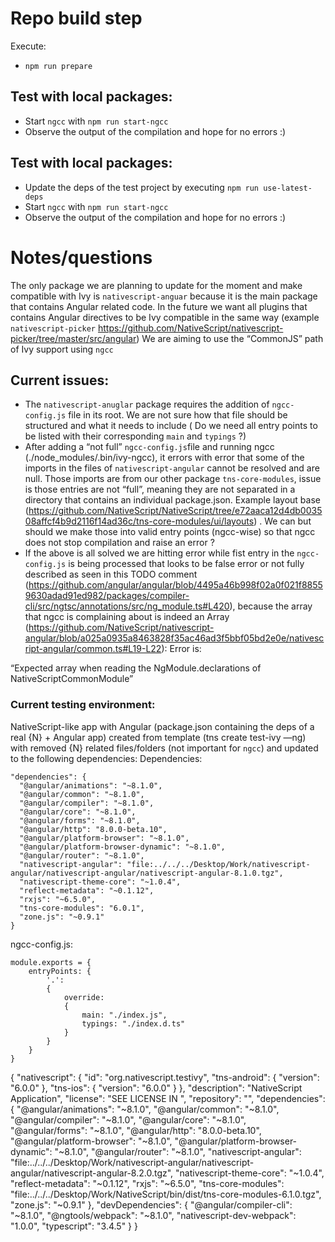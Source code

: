 # Repo build step
Execute:
- `npm run prepare`

## Test with local packages:
- Start `ngcc` with `npm run start-ngcc`
- Observe the output of the compilation and hope for no errors :)

## Test with local packages:
- Update the deps of the test project by executing `npm run use-latest-deps`
- Start `ngcc` with `npm run start-ngcc`
- Observe the output of the compilation and hope for no errors :)


# Notes/questions
The only package we are planning to update for the moment and make compatible with Ivy is `nativescript-anguar` because it is the main package that contains Angular related code. In the future we want all plugins that contains Angular directives to be Ivy compatible in the same way (example `nativescript-picker` https://github.com/NativeScript/nativescript-picker/tree/master/src/angular)
We are aiming to use the “CommonJS” path of Ivy support using `ngcc`
 
## Current issues:
- The `nativescript-anuglar` package requires the addition of `ngcc-config.js` file in its root. We are not sure how that file should be structured and what it needs to include ( Do we need all entry points to be listed with their corresponding `main` and `typings` ?)
- After adding a “not full” `ngcc-config.js`file and running ngcc (./node_modules/.bin/ivy-ngcc), it errors with error that some of the imports in the files of `nativescript-angular` cannot be resolved and are null. Those imports are from our other package `tns-core-modules`, issue is those entries are not “full”, meaning they are not separated in a directory that contains an individual package.json. Example layout base (https://github.com/NativeScript/NativeScript/tree/e72aaca12d4db003508affcf4b9d2116f14ad36c/tns-core-modules/ui/layouts) . We can but should we make those into valid entry points (ngcc-wise) so that ngcc does not stop compilation and raise an error ?
- If the above is all solved we are hitting error while fist entry in the `ngcc-config.js` is being processed that looks to be false error or not fully described as seen in this TODO comment (https://github.com/angular/angular/blob/4495a46b998f02a0f021f88559630adad91ed982/packages/compiler-cli/src/ngtsc/annotations/src/ng_module.ts#L420), because the array that ngcc is complaining about is indeed an Array (https://github.com/NativeScript/nativescript-angular/blob/a025a0935a8463828f35ac46ad3f5bbf05bd2e0e/nativescript-angular/common.ts#L19-L22):
Error is:
 
“Expected array when reading the NgModule.declarations of NativeScriptCommonModule”
 
 
### Current testing environment:

NativeScript-like app with Angular (package.json containing the deps of a real {N} + Angular app) created from template (tns create test-ivy —ng) with removed {N} related files/folders (not important for `ngcc`) and updated to the following dependencies:
Dependencies:
```
"dependencies": {
  "@angular/animations": "~8.1.0",
  "@angular/common": "~8.1.0",
  "@angular/compiler": "~8.1.0",
  "@angular/core": "~8.1.0",
  "@angular/forms": "~8.1.0",
  "@angular/http": "8.0.0-beta.10",
  "@angular/platform-browser": "~8.1.0",
  "@angular/platform-browser-dynamic": "~8.1.0",
  "@angular/router": "~8.1.0",
  "nativescript-angular": "file:../../../Desktop/Work/nativescript-angular/nativescript-angular/nativescript-angular-8.1.0.tgz",
  "nativescript-theme-core": "~1.0.4",
  "reflect-metadata": "~0.1.12",
  "rxjs": "~6.5.0",
  "tns-core-modules": "6.0.1",
  "zone.js": "~0.9.1"
}
```
 
ngcc-config.js:

```
module.exports = {
    entryPoints: {
        '.':
        {
            override:
            {
                main: "./index.js",
                typings: "./index.d.ts"
            }
        }
    }
}
```



{
  "nativescript": {
    "id": "org.nativescript.testivy",
    "tns-android": {
      "version": "6.0.0"
    },
    "tns-ios": {
      "version": "6.0.0"
    }
  },
  "description": "NativeScript Application",
  "license": "SEE LICENSE IN <your-license-filename>",
  "repository": "<fill-your-repository-here>",
  "dependencies": {
    "@angular/animations": "~8.1.0",
    "@angular/common": "~8.1.0",
    "@angular/compiler": "~8.1.0",
    "@angular/core": "~8.1.0",
    "@angular/forms": "~8.1.0",
    "@angular/http": "8.0.0-beta.10",
    "@angular/platform-browser": "~8.1.0",
    "@angular/platform-browser-dynamic": "~8.1.0",
    "@angular/router": "~8.1.0",
    "nativescript-angular": "file:../../../Desktop/Work/nativescript-angular/nativescript-angular/nativescript-angular-8.2.0.tgz",
    "nativescript-theme-core": "~1.0.4",
    "reflect-metadata": "~0.1.12",
    "rxjs": "~6.5.0",
    "tns-core-modules": "file:../../../Desktop/Work/NativeScript/bin/dist/tns-core-modules-6.1.0.tgz",
    "zone.js": "~0.9.1"
  },
  "devDependencies": {
    "@angular/compiler-cli": "~8.1.0",
    "@ngtools/webpack": "~8.1.0",
    "nativescript-dev-webpack": "1.0.0",
    "typescript": "3.4.5"
  }
}
